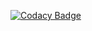 [![Codacy Badge](https://api.codacy.com/project/badge/Grade/27879da4fb8c44e0b54c84c2c6229135)](https://www.codacy.com/app/Iubar/iubar-web-test?utm_source=github.com&amp;utm_medium=referral&amp;utm_content=iubar/iubar-web-test&amp;utm_campaign=Badge_Grade)
